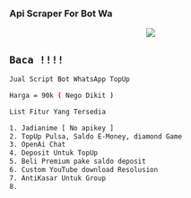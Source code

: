 ### Api Scraper For Bot Wa
<p align="center">
<img src="https://i.imgur.com/cvqoK7l.jpg" />
</p>
<p align="center">


## `Baca !!!!`
```bash
Jual Script Bot WhatsApp TopUp

Harga = 90k ( Nego Dikit )

List Fitur Yang Tersedia 

1. Jadianime [ No apikey ]
2. TopUp Pulsa, Saldo E-Money, diamond Game
3. OpenAi Chat
4. Deposit Untuk TopUp
5. Beli Premium pake saldo deposit
6. Custom YouTube download Resolusion
7. AntiKasar Untuk Group
8. 
```
